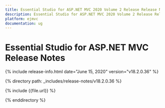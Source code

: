 ```yaml
---
title: Essential Studio for ASP.NET MVC 2020 Volume 2 Release Release Notes  
description: Essential Studio for ASP.NET MVC 2020 Volume 2 Release Release Notes  
platform: ejmvc
documentation: ug
---
```


# Essential Studio for ASP.NET MVC  Release Notes  

{% include release-info.html date="June 15, 2020"  version="v18.2.0.36" %} 


{% directory path: _includes/release-notes/v18.2.0.36 %}

{% include {{file.url}} %}

{% enddirectory %}